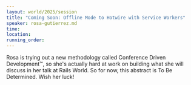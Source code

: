 ```yaml
---
layout: world/2025/session
title: "Coming Soon: Offline Mode to Hotwire with Service Workers"
speaker: rosa-gutierrez.md
time:
location:
running_order:
---
```


Rosa is trying out a new methodology called Conference Driven Development™, so she's actually hard at work on building what she will discuss in her talk at Rails World. So for now, this abstract is To Be Determined. Wish her luck!
